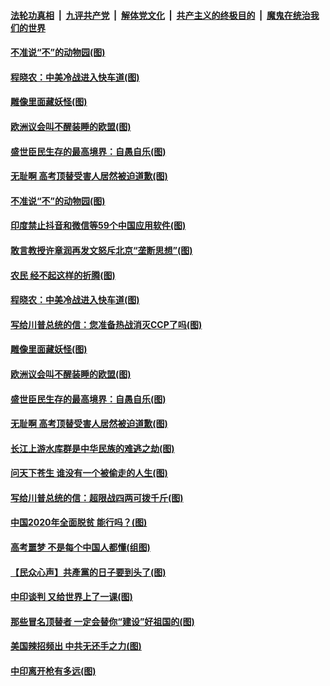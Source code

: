 ####  [法轮功真相](../../../../basic/blob/master/README.md?t=06301431) &nbsp;|&nbsp; [九评共产党](../../../../9ping.md/blob/master/README.md?t=06301431) &nbsp;|&nbsp; [解体党文化](../../../../jtdwh.md/blob/master/README.md?t=06301431)  &nbsp;|&nbsp; [共产主义的终极目的](../../../../gczydzjmd.md/blob/master/README.md?t=06301431) &nbsp;|&nbsp; [魔鬼在统治我们的世界](../../../../mgztzwmdsj.md/blob/master/README.md?t=06301431) 

#### [不准说“不”的动物园(图)](../pages/p4/938192.md?t=06301431) 

#### [程晓农：中美冷战进入快车道(图)](../pages/p4/938157.md?t=06301431) 

#### [雕像里面藏妖怪(图)](../pages/p4/937959.md?t=06301431) 

#### [欧洲议会叫不醒装睡的欧盟(图)](../pages/p4/938033.md?t=06301431) 

#### [盛世臣民生存的最高境界：自愚自乐(图)](../pages/p4/938023.md?t=06301431) 

#### [无耻啊 高考顶替受害人居然被迫道歉(图)](../pages/p4/938030.md?t=06301431) 

#### [不准说“不”的动物园(图)](../pages/p4/938192.md?t=06301431) 

#### [印度禁止抖音和微信等59个中国应用软件(图)](../pages/p4/938164.md?t=06301431) 

#### [敢言教授许章润再发文怒斥北京“垄断思想”(图)](../pages/p4/938162.md?t=06301431) 

#### [农民 经不起这样的折腾(图)](../pages/p4/938158.md?t=06301431) 

#### [程晓农：中美冷战进入快车道(图)](../pages/p4/938157.md?t=06301431) 

#### [写给川普总统的信：您准备热战消灭CCP了吗(图)](../pages/p4/938153.md?t=06301431) 

#### [雕像里面藏妖怪(图)](../pages/p4/937959.md?t=06301431) 

#### [欧洲议会叫不醒装睡的欧盟(图)](../pages/p4/938033.md?t=06301431) 

#### [盛世臣民生存的最高境界：自愚自乐(图)](../pages/p4/938023.md?t=06301431) 

#### [无耻啊 高考顶替受害人居然被迫道歉(图)](../pages/p4/938030.md?t=06301431) 

#### [长江上游水库群是中华民族的难逃之劫(图)](../pages/p4/938022.md?t=06301431) 

#### [问天下苍生 谁没有一个被偷走的人生(图)](../pages/p4/938026.md?t=06301431) 

#### [写给川普总统的信：超限战四两可拨千斤(图)](../pages/p4/938021.md?t=06301431) 

#### [中国2020年全面脱贫 能行吗？(图)](../pages/p4/937928.md?t=06301431) 

#### [高考噩梦 不是每个中国人都懂(组图)](../pages/p4/937927.md?t=06301431) 

#### [【民众心声】共產黨的日子要到头了(图)](../pages/p4/937474.md?t=06301431) 

#### [中印谈判 又给世界上了一课(图)](../pages/p4/937868.md?t=06301431) 

#### [那些冒名顶替者 一定会替你“建设”好祖国的(图)](../pages/p4/937925.md?t=06301431) 

#### [美国辣招频出 中共无还手之力(图)](../pages/p4/937916.md?t=06301431) 

#### [中印离开枪有多远(图)](../pages/p4/937913.md?t=06301431) 

